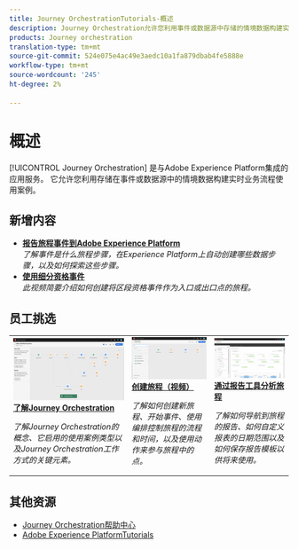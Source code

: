 ```yaml
---
title: Journey OrchestrationTutorials-概述
description: Journey Orchestration允许您利用事件或数据源中存储的情境数据构建实时业务流程使用案例
products: Journey orchestration
translation-type: tm+mt
source-git-commit: 524e075e4ac49e3aedc10a1fa879dbab4fe5888e
workflow-type: tm+mt
source-wordcount: '245'
ht-degree: 2%

---
```



# 概述

[!UICONTROL Journey Orchestration] 是与Adobe Experience Platform集成的应用服务。 它允许您利用存储在事件或数据源中的情境数据构建实时业务流程使用案例。

## 新增内容

* **[报告旅程事件到Adobe Experience Platform](/help/how-to-find-help-with-journey-orchestration.md)**   <br>
   *了解事件是什么旅程步骤，在Experience Platform上自动创建哪些数据步骤，以及如何探索这些步骤。*
* **[使用细分资格事件](help/using-segment-qualification-events.md)**   <br>
   *此视频简要介绍如何创建将区段资格事件作为入口或出口点的旅程。*

## 员工挑选

<table>
<tr>
  <td>
    <a href="./understanding-journey-orchestration.md">
      <img alt="了解Journey Orchestration" src="./assets/journey-orchestration-example.png"/>
    </a>
    <div>
      <a href="./understanding-journey-orchestration.md">
    <strong>了解Journey Orchestration</strong>
    </a>
    </div>
    <p>
    <em>了解Journey Orchestration的概念、它启用的使用案例类型以及Journey Orchestration工作方式的关键元素。</em>
    <p>
  </td>
  <td>
    <a href="./create-a-journey.md">
        <img alt="创建旅程（视频）" src="./assets/journey34.png"/>
    </a>
    <div>
      <a href="./create-a-journey.md">
    <strong>创建旅程（视频）</strong>
    </a>
    </div>
    <p>
    <em>了解如何创建新旅程、开始事件、使用编排控制旅程的流程和时间，以及使用动作来参与旅程中的点。</em>
    <p>
  </td>
  <td>
   <a href="./analyze-a-journey-via-reporting-tools.md">
      <img alt="通过报告工具分析旅程" src="./assets/dynamic_report_journey_8.png" />
    </a>
    <div>
      <a href="./analyze-a-journey-via-reporting-tools.md">
    <strong>通过报告工具分析旅程</strong>
    </a>
    </div>
    <p>
    <em>了解如何导航到旅程的报告、如何自定义报表的日期范围以及如何保存报告模板以供将来使用。 </em>
    <p>
  </td>
</tr>
</table>

## 其他资源

* [Journey Orchestration帮助中心](https://docs.adobe.com/content/help/en/journeys/using/journey-orchestration-home.html)
* [Adobe Experience PlatformTutorials](https://docs.adobe.com/content/help/en/platform-learn/tutorials/overview.html)

